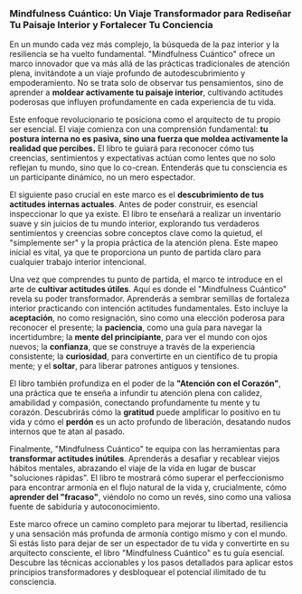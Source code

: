 ### Mindfulness Cuántico: Un Viaje Transformador para Rediseñar Tu Paisaje Interior y Fortalecer Tu Conciencia
En un mundo cada vez más complejo, la búsqueda de la paz interior y la resiliencia se ha vuelto fundamental. "Mindfulness Cuántico" ofrece un marco innovador que va más allá de las prácticas tradicionales de atención plena, invitándote a un viaje profundo de autodescubrimiento y empoderamiento. No se trata solo de observar tus pensamientos, sino de aprender a **moldear activamente tu paisaje interior**, cultivando actitudes poderosas que influyen profundamente en cada experiencia de tu vida.

Este enfoque revolucionario te posiciona como el arquitecto de tu propio ser esencial. El viaje comienza con una comprensión fundamental: **tu postura interna no es pasiva, sino una fuerza que moldea activamente la realidad que percibes.** El libro te guiará para reconocer cómo tus creencias, sentimientos y expectativas actúan como lentes que no solo reflejan tu mundo, sino que lo co-crean. Entenderás que tu consciencia es un participante dinámico, no un mero espectador.

El siguiente paso crucial en este marco es el **descubrimiento de tus actitudes internas actuales**. Antes de poder construir, es esencial inspeccionar lo que ya existe. El libro te enseñará a realizar un inventario suave y sin juicios de tu mundo interior, explorando tus verdaderos sentimientos y creencias sobre conceptos clave como la quietud, el "simplemente ser" y la propia práctica de la atención plena. Este mapeo inicial es vital, ya que te proporciona un punto de partida claro para cualquier trabajo interior intencional.

Una vez que comprendes tu punto de partida, el marco te introduce en el arte de **cultivar actitudes útiles**. Aquí es donde el "Mindfulness Cuántico" revela su poder transformador. Aprenderás a sembrar semillas de fortaleza interior practicando con intención actitudes fundamentales. Esto incluye la **aceptación**, no como resignación, sino como una elección poderosa para reconocer el presente; la **paciencia**, como una guía para navegar la incertidumbre; la **mente del principiante**, para ver el mundo con ojos nuevos; la **confianza**, que se construye a través de la experiencia consistente; la **curiosidad**, para convertirte en un científico de tu propia mente; y el **soltar**, para liberar patrones antiguos y tensiones.

El libro también profundiza en el poder de la **"Atención con el Corazón"**, una práctica que te enseña a infundir tu atención plena con calidez, amabilidad y compasión, conectando profundamente tu mente y tu corazón. Descubrirás cómo la **gratitud** puede amplificar lo positivo en tu vida y cómo el **perdón** es un acto profundo de liberación, desatando nudos internos que te atan al pasado.

Finalmente, "Mindfulness Cuántico" te equipa con las herramientas para **transformar actitudes inútiles**. Aprenderás a desafiar y recablear viejos hábitos mentales, abrazando el viaje de la vida en lugar de buscar "soluciones rápidas". El libro te mostrará cómo superar el perfeccionismo para encontrar armonía en el flujo natural de la vida y, crucialmente, cómo **aprender del "fracaso"**, viéndolo no como un revés, sino como una valiosa fuente de sabiduría y autoconocimiento.

Este marco ofrece un camino completo para mejorar tu libertad, resiliencia y una sensación más profunda de armonía contigo mismo y con el mundo. Si estás listo para dejar de ser un espectador de tu vida y convertirte en su arquitecto consciente, el libro "Mindfulness Cuántico" es tu guía esencial. Descubre las técnicas accionables y los pasos detallados para aplicar estos principios transformadores y desbloquear el potencial ilimitado de tu consciencia.